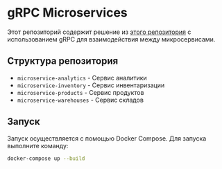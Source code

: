 # gRPC Microservices
Этот репозиторий содержит решение из [этого репозитория](https://github.com/PIRSON21/mediasoft-intership2025) с использованием gRPC для взаимодействия между микросервисами.

## Структура репозитория
- `microservice-analytics` - Сервис аналитики
- `microservice-inventory` - Сервис инвентаризации
- `microservice-products` - Сервис продуктов
- `microservice-warehouses` - Сервис складов

## Запуск
Запуск осуществляется с помощью Docker Compose. Для запуска выполните команду:

```bash
docker-compose up --build
```